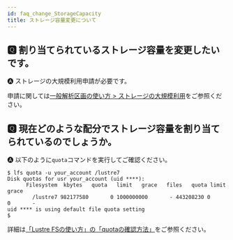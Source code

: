 ```yaml
---
id: faq_change_StorageCapacity
title: ストレージ容量変更について
---
```



## &#x1F180; 割り当てられているストレージ容量を変更したいです。

&#x1F150; ストレージの大規模利用申請が必要です。

申請に関しては[<u>一般解析区画の使い方 > ストレージの大規模利用</u>](/general_analysis_division/largescale_storage)をご参照ください。


## &#x1F180; 現在どのような配分でストレージ容量を割り当てられているのでしょうか。

&#x1F150; 以下のように`quota`コマンドを実行してご確認ください。

```
$ lfs quota -u your_account /lustre7
Disk quotas for usr your_account (uid ****):
      Filesystem  kbytes   quota   limit   grace   files   quota limit  
grace
        /lustre7 982177580       0 1000000000       - 443208230 0      
0       -
uid **** is using default file quota setting
$
```

詳細は[<u>「Lustre FSの使い方」の「quotaの確認方法」</u>](/general_analysis_division/ga_lustre#quotaの確認方法)をご参照ください。
